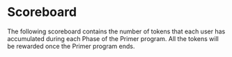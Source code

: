 # Scoreboard
The following scoreboard contains the number of tokens that each user has accumulated during each Phase of the Primer program. All the tokens will be rewarded once the Primer program ends.  


<!-- Scoreboard -->
